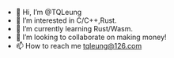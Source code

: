 - 👋 Hi, I’m @TQLeung
- 👀 I’m interested in C/C++,Rust.
- 🌱 I’m currently learning Rust/Wasm.
- 💞️ I’m looking to collaborate on making money!
- 📫 How to reach me tqleung@126.com

<!---
TQLeung/TQLeung is a ✨ special ✨ repository because its `README.md` (this file) appears on your GitHub profile.
You can click the Preview link to take a look at your changes.
--->
